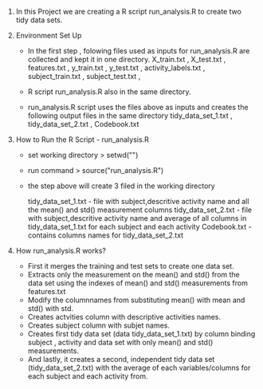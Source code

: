 1. 	In this Project we are creating a R script run_analysis.R to create two tidy data sets.

2. 	Environment Set Up 
	
	- In the first step , folowing files used as inputs for run_analysis.R are collected and kept it in one directory.
		X_train.txt ,
		X_test.txt ,
		features.txt ,
		y_train.txt ,
		y_test.txt ,
		activity_labels.txt ,
		subject_train.txt ,
		subject_test.txt ,
	
	- R script run_analysis.R also in the same directory. 

	- run_analysis.R script uses the files above as inputs and creates the following output files in the same directory
		tidy_data_set_1.txt ,
		tidy_data_set_2.txt , 
		Codebook.txt
 

3.	How to Run the R Script - run_analysis.R

	- set working directory > setwd("<working directory>")
	
	- run command > source("run_analysis.R")	

	- the step above will create 3 filed in the working directory

		tidy_data_set_1.txt - file with subject,descritive activity name and all the mean() and std() measurement columns
		tidy_data_set_2.txt - file with subject,descritive activity name and average of all columns in tidy_data_set_1.txt for each subject and each activity
		Codebook.txt - contains columns names for tidy_data_set_2.txt 

4. 	How run_analysis.R works?
		
	- First it merges the training and test sets to create one data set.
	- Extracts only the measurement on the mean() and std() from the data set using the indexes of mean() and std() measurements from features.txt
	- Modify the columnnames from substituting mean() with mean and std() with std.
	- Creates actvities column with descriptive activities names.
	- Creates subject column with subjet names.
	- Creates first tidy data set (data tidy_data_set_1.txt) by column binding  subject , activity and data set with only mean() and std() measurements.
	- And lastly, it creates a second, independent tidy data set (tidy_data_set_2.txt) with the average of each variables/columns for each subject and each activity from.
